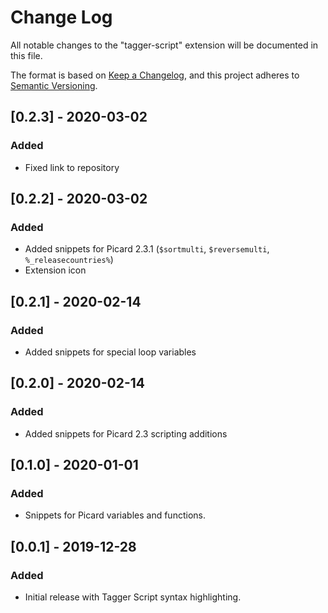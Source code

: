 # Change Log

All notable changes to the "tagger-script" extension will be documented in this file.

The format is based on [Keep a Changelog](https://keepachangelog.com/en/1.0.0/),
and this project adheres to [Semantic Versioning](https://semver.org/spec/v2.0.0.html).

## [0.2.3] - 2020-03-02
### Added
- Fixed link to repository

## [0.2.2] - 2020-03-02
### Added
- Added snippets for Picard 2.3.1 (`$sortmulti`, `$reversemulti`, `%_releasecountries%`)
- Extension icon

## [0.2.1] - 2020-02-14
### Added
- Added snippets for special loop variables

## [0.2.0] - 2020-02-14
### Added
- Added snippets for Picard 2.3 scripting additions

## [0.1.0] - 2020-01-01
### Added
- Snippets for Picard variables and functions.

## [0.0.1] - 2019-12-28
### Added
- Initial release with Tagger Script syntax highlighting.